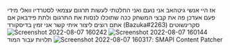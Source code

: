 אז היי אנשי גיטהאב אני נועם ואני החלטתי לעשות תרגום עצמאי לסטרדיו וואלי
מידי פעם אעדכן פה את קבצי המשחק ככה שתוכלו לנסות את התרגום ולתת פידבאק
אם אתם רוצים ליצור איתי קשר אני זמין בדיסקורד (Bazuka#2263)
סקרינשוטים
![Screenshot 2022-08-07 160144](https://user-images.githubusercontent.com/75978909/183292424-203ed83c-e0b2-4dcd-b453-b580cc193a20.png)
![Screenshot 2022-08-07 160242](https://user-images.githubusercontent.com/75978909/183292425-f43dd33e-2efc-4f83-b389-b8a524c105de.png)
![Screenshot 2022-08-07 160317](https://user-images.githubusercontent.com/75978909/183292428-8ca92d7e-a8d3-41c1-b1b6-22d23ede9f0c.png)
תלויות עבור המוד:
SMAPI
Content Patcher
